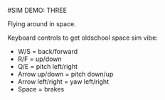 #SIM DEMO: THREE

Flying around in space.

Keyboard controls to get oldschool space sim vibe:

- W/S = back/forward
- R/F = up/down
- Q/E = pitch left/right
- Arrow up/down = pitch down/up
- Arrow left/right = yaw left/right
- Space = brakes
